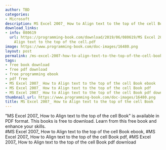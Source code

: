 ```yaml
---
author: TBD
categories:
- Microsoft
description: MS Excel 2007_ How to Align text to the top of the cell Book
download_links:
- info: 080619
  url: https://programming-book.com/download/2019/06/080619/MS Excel 2007_ How to
    Align text to the top of the cell.pdf
image: https://www.programming-book.com/doc-images/16480.png
layout: post
permalink: /ms-excel-2007-how-to-align-text-to-the-top-of-the-cell-book.html
tags:
- free book download
- free pdf download
- free programming ebook
- pdf free
- MS Excel 2007_ How to Align text to the top of the cell Book ebook
- MS Excel 2007_ How to Align text to the top of the cell Book pdf
- MS Excel 2007_ How to Align text to the top of the cell Book pdf download
thumbnail_url: https://www.programming-book.com/doc-images/16480.png
title: MS Excel 2007_ How to Align text to the top of the cell Book
---
```


 
<div class="item-desc text-justify">
  "MS Excel 2007_ How to Align text to the top of the cell Book" is available in PDF format. This books is free to download. Learn from this free book and enhance your skills.
  <br>
  #MS Excel 2007_ How to Align text to the top of the cell Book ebook, #MS Excel 2007_ How to Align text to the top of the cell Book pdf, #MS Excel 2007_ How to Align text to the top of the cell Book pdf download
</div>